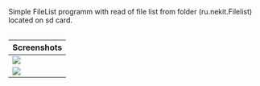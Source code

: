 Simple FileList programm with read of file list from folder (ru.nekit.Filelist) located on sd card.
<table align="center" style="margin: 0 auto">  <thead><tr>    <th>Screenshots</th>  </tr></thead>  <tbody><tr>    <td cellpadding="5" cellspacing="5"><img src="https://raw.github.com/ru-nekit-android/FileList/master/screenshots/1.png"/></td> </tr><tr>    <td cellpadding="5" cellspacing="5"><img src="https://raw.github.com/ru-nekit-android/FileList/master/screenshots/2.png"/></td> </tr><tr></tbody></table>